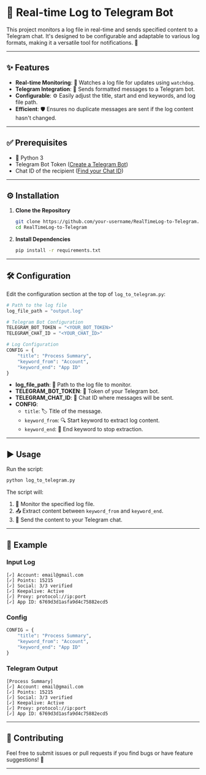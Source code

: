 # 📡 Real-time Log to Telegram Bot

This project monitors a log file in real-time and sends specified content to a Telegram chat. It's designed to be configurable and adaptable to various log formats, making it a versatile tool for notifications. 🚀

---

## ✨ Features
- **Real-time Monitoring**: 📜 Watches a log file for updates using `watchdog`.
- **Telegram Integration**: 🤖 Sends formatted messages to a Telegram bot.
- **Configurable**: ⚙️ Easily adjust the title, start and end keywords, and log file path.
- **Efficient**: 🛡️ Ensures no duplicate messages are sent if the log content hasn't changed.

---

## ✅ Prerequisites
- 🐍 Python 3
- Telegram Bot Token ([Create a Telegram Bot](https://core.telegram.org/bots#botfather))
- Chat ID of the recipient ([Find your Chat ID](https://stackoverflow.com/questions/32423837/telegram-bot-how-to-get-a-group-chat-id))

---

## ⚙️ Installation

1. **Clone the Repository**
   ```bash
   git clone https://github.com/your-username/RealTimeLog-to-Telegram.git
   cd RealTimeLog-to-Telegram
   ```

2. **Install Dependencies**
   ```bash
   pip install -r requirements.txt
   ```

---

## 🛠️ Configuration

Edit the configuration section at the top of `log_to_telegram.py`:

```python
# Path to the log file
log_file_path = "output.log"

# Telegram Bot Configuration
TELEGRAM_BOT_TOKEN = "<YOUR_BOT_TOKEN>"
TELEGRAM_CHAT_ID = "<YOUR_CHAT_ID>"

# Log Configuration
CONFIG = {
    "title": "Process Summary",
    "keyword_from": "Account",
    "keyword_end": "App ID"
}
```

- **log_file_path**: 📂 Path to the log file to monitor.
- **TELEGRAM_BOT_TOKEN**: 🔑 Token of your Telegram bot.
- **TELEGRAM_CHAT_ID**: 💬 Chat ID where messages will be sent.
- **CONFIG**:
  - `title`: 🏷️ Title of the message.
  - `keyword_from`: 🔍 Start keyword to extract log content.
  - `keyword_end`: 🛑 End keyword to stop extraction.

---

## ▶️ Usage

Run the script:
```bash
python log_to_telegram.py
```

The script will:
1. 📡 Monitor the specified log file.
2. 📤 Extract content between `keyword_from` and `keyword_end`.
3. 📨 Send the content to your Telegram chat.

---

## 📝 Example

### Input Log
```
[✓] Account: email@gmail.com
[✓] Points: 15215
[✓] Social: 3/3 verified
[✓] Keepalive: Active
[✓] Proxy: protocol://ip:port
[✓] App ID: 6769d3d1asfa9d4c75882ecd5
```

### Config
```python
CONFIG = {
    "title": "Process Summary",
    "keyword_from": "Account",
    "keyword_end": "App ID"
}
```

### Telegram Output
```
[Process Summary]
[✓] Account: email@gmail.com
[✓] Points: 15215
[✓] Social: 3/3 verified
[✓] Keepalive: Active
[✓] Proxy: protocol://ip:port
[✓] App ID: 6769d3d1asfa9d4c75882ecd5
```

---

## 🤝 Contributing

Feel free to submit issues or pull requests if you find bugs or have feature suggestions! 🌟

---

